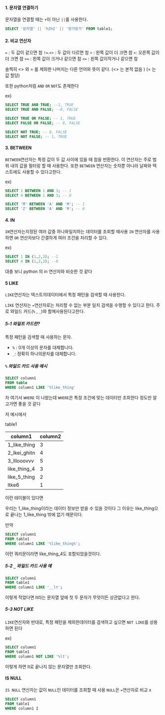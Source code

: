#### 1. 문자열 연결하기 

문자열을 연결할 때는 `+`이 아닌 `||`를 사용한다.

```sql
SELECT '문자열' || 'h2h2' || '방가방가' FROM table1;
```

#### 2. 비교 연산자

 `=` : 두 값이 같으면 참
 `!=`.`<>` : 두 값이 다르면 참
 `>` : 왼쪽 값이 더 크면 참
 `<`: 오른쪽 값이 더 크면 참
 `>=` : 왼쪽 값이 크거나 같으면 참
 `<=` : 왼쪽 값이작거나 같으면 참

  솔찍히 <> 와 = 를 제외한 나머지는 다른 언어와 뜻이 같다.
  (<> 는 본적 없음 )
  (= 는 값 할당)

또한 python처럼 `AND` `OR` `NOT`도 존재한다

ex)
```sql
SELECT TRUE AND TRUE; --1, TRUE
SELECT TRUE AND FALSE; --0, FALSE
```

```sql
SELECT TRUE OR FALSE; -- 1, TRUE
SELECT FALSE OR FALSE; -- 0, FALSE
```

```sql
SELECT NOT TRUE; -- 0, FALSE
SELECT NOT FALSE; -- 1, TRUE
```


#### 3. BETWEEN

`BETWEEN`연산자는 특정 값이 두 값 사이에 있을 때 참을 반환한다.
이 연산자는 주로 범위 내의 값을 필터링 할 때 사용한다.
또한 `BETWEEN` 연산자는 숫자뿐 아니라 날짜와 텍스트에도 사용할 수 있다고한다.

ex)
```sql
SELECT 1 BETWEEN 1 AND 3; -- 1
SELECT 4 BETWEEN 1 AND 3; -- 0

SELECT 'M' BETWEEN 'A' AND 'M'; -- 1
SELECT 'Z' BETWEEN 'A' AND 'M'; -- 0
```


#### 4. IN

`IN`연산자는지정된 여러 값중 하나와일치하는 데이터를 조회할 때사용
`IN` 연산자를 사용하면 `OR` 연산자보다 간결하게 여러 조건을 처리할 수 있다.


ex)
```sql
SELECT 1 IN (1,2,3); --1
SELECT 4 IN (1,2,3); --0
```

대충 보니 python 의 in 연산자와 비슷한 것 같다

#### 5 LIKE

`LIKE`연산자는 텍스트의데이터에서 특정 패턴을 검색할 때 사용한다.

 `LIKE` 연산자는 `=`연산자로는 처리할 수 없는 부분 일치 검색을 수행할 수 있다고 한다.
주로 와일드 카드(`%` , `_`)와 함께사용된다고한다.

##### 5-1 와일트 카드란?
특정 패턴을 검색할 때 사용하는 문자.
- `%`  : 0개 이상의 문자를 대체합니다.
- `_`: 정확히 하나의문자를 대체합니다.

##### `%` 와일드 카드 사용 예시

```sql
SELECT column1
FROM table
WHERE column1 LIKE '%like_thing'
```

 자 여기서 `WHERE` 이 나왔는데 `WHERE`은 특정 조건에 맞는 데이터만 조회한다 정도만 알고가면 좋을 것 같다

저 예시에서 

table1

| column1      | column2 |
| ------------ | ------- |
| 1_like_thing | 3       |
| 2_lkei_ghitn | 4       |
| 3_lllooovvv  | 5       |
| like_thing_4 | 3       |
| like_5_thing | 2       |
| ltke6        | 1       |
이런 테이블이 있다면 

우리는 1_like_thing이라는 데이터 정보만 받을 수 있을 것이다
그 이유는 like_thing으로 끝나는 1_like_thing 밖에 없기 때문이다.

만약 
```sql
SELECT column1
FROM table1
WHERE column1 LIKE '%like_thing%';
```
이런 쿼리문이라면 like_thing_4도 포함되었을것이다. 


##### 5-2 `_` 와일드 카드 사용 예

```sql
SELECT column1
FROM table1
WHERE column1 LIKE '__lt';
```
이렇게 적었다면 lt라는 문자열 앞에 첫 두 문자가 무엇이든 상관없다고 한다.

##### 5-3 NOT LIKE
`LIKE`연산자와 반대로, 특정 패턴을 제외한데이터를 검색하고 싶으면 `NOT LIKE`를 상용하면 된다

ex)
```sql
SELECT column1
FROM table1
WHERE column1 NOT LIKE '%lt';
```
이렇게 하면 lt로 끝나지 않는 문자열만 조회한다.

#### IS NULL

`IS NULL` 연산자는 값이 `NULL`인 데이터를 조회할 때 사용
`NULL`은 `=`연산자로 비교 x

```sql
SELECT column1
FROM table1
WHERE column1 I
```